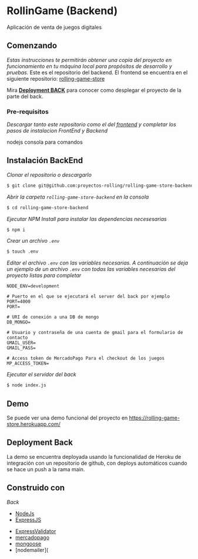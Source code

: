 # RollinGame (Backend)

Aplicación de venta de juegos digitales

## Comenzando

_Estas instrucciones te permitirán obtener una copia del proyecto en funcionamiento en tu máquina local para propósitos de desarrollo y pruebas._ Este es el repositorio del backend. El frontend se encuentra en el siguiente repositorio: [rolling-game-store](https://github.com/proyectos-rolling/rolling-game-store)

Mira [**Deployment BACK**](https://github.com/proyectos-rolling/rolling-game-store-backend#deploymet-back) para conocer como desplegar el proyecto de la parte del back.

### Pre-requisitos

_Descargar tanto este repositorio como el del [frontend](https://github.com/proyectos-rolling/rolling-game-store) y completar los pasos de instalacion FrontEnd y Backend_

nodejs
consola para comandos

## Instalación BackEnd

_Clonar el repositorio o descargarlo_

```bash
$ git clone git@github.com:proyectos-rolling/rolling-game-store-backend.git
```

_Abrir la carpeta `rolling-game-store-backend` en la consola_

```bash
$ cd rolling-game-store-backend
```

_Ejecutar NPM Install para instalar las dependencias necesesarias_

```bash
$ npm i
```

_Crear un archivo `.env`_

```bash
$ touch .env
```

_Editar el archivo `.env` con las variables necesarias. A continuación se deja un ejemplo de un archivo `.env` con todas las variables necesarias del proyecto listas para completar_

```
NODE_ENV=development

# Puerto en el que se ejecutará el server del back por ejemplo PORT=4000
PORT=

# URI de conexión a una DB de mongo
DB_MONGO=

# Usuario y contraseña de una cuenta de gmail para el formulario de contacto
GMAIL_USER=
GMAIL_PASS=

# Access token de MercadoPago Para el checkout de los juegos
MP_ACCESS_TOKEN=
```


_Ejecutar el servidor del back_

```bash
$ node index.js
```

## Demo

Se puede ver una demo funcional del proyecto en https://rolling-game-store.herokuapp.com/

## Deployment Back

La demo se encuentra deployada usando la funcionalidad de Heroku de integración con un repositorio de github, con deploys automáticos cuando se hace un push a la rama main.

## Construido con

_Back_

* [NodeJs](https://nodejs.org/es/)
* [ExpressJS](https://expressjs.com/es/)

- [ExpressValidator](https://express-validator.com/)
- [mercadopago](https://www.mercadopago.com.ar/developers/es/guides/online-payments/checkout-pro/integration)
- [mongoose](https://mongoosejs.com/)
- [nodemailer](
